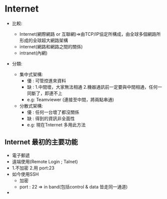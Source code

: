 # Internet
* 比較:
  * Internet(網際網路 or 互聯網)=>由TCP/IP協定所構成，由全球多個網路所形成的全球超大網路架構
  * internet(網路和網路之間的關係)
  * intranet(內網)
  
* 分類:
  * 集中式架構:
    * 優 : 可管控進來資料
    * 缺 : 1.中間壞，大家無法相通 2.機器通訊前一定要與中間相通，任何一同斷了，即連不上
    * e.g: Teamviewer (連接至中間，將兩點串通)
  * 分散式架構:
    * 優 : 任何一台壞了都沒關係
    * 缺 : 得到的資訊非全面性
    * e.g: 現在Tnternet 多用此方法
    
 
 ## Internet 最初的主要功能
 * 電子郵遞
 * 遠端使用(Remote Login ; Talnet)
  * 1.不加密 2.用 port:23
  * 如今使用SSH 
     * 加密
     * port : 22 => in band(包括control & data 皆走同一通道)
 * 
   


